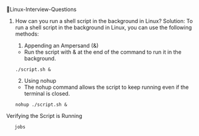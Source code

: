🚀Linux-Interview-Questions

1. How can you run a shell script in the background in Linux?
Solution:
     To run a shell script in the background in Linux, you can use the following methods:
     1. Appending an Ampersand (&)
        
      - Run the script with & at the end of the command to run it in the background.

       ./script.sh &
        
     2. Using nohup
        
      - The nohup command allows the script to keep running even if the terminal is closed.


       nohup ./script.sh &

 Verifying the Script is Running
        
       jobs

